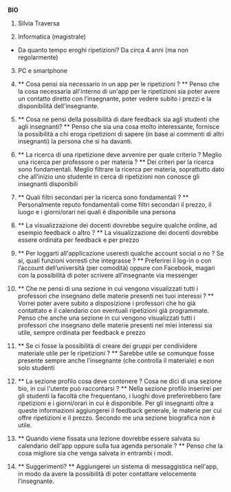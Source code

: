 **BIO**

1) Silvia Traversa

2) Informatica (magistrale)

- Da quanto tempo eroghi ripetizioni? Da circa 4 anni (ma non regolarmente)

3) PC e smartphone

4) ** Cosa pensi sia necessario in un app per le ripetizioni ? ** Penso che la cosa necessaria all'interno di un'app per le ripetizioni sia poter avere un contatto diretto con l’insegnante, 
poter vedere subito i prezzi e la disponibilità dell'insegnante.

5) ** Cosa ne pensi della possibilità di dare feedback sia agli studenti che agli insegnanti? ** Penso che sia una cosa molto interessante, fornisce la possibilità
a chi eroga ripetizioni di sapere (in base ai commenti di altri insegnanti) la persona che si ha davanti.

6) ** La ricerca di una ripetizione deve avvenire per quale criterio ? Meglio una ricerca per professore o per materia ? ** Dei criteri per la ricerca sono fondamentali. Meglio filtrare la ricerca per materia, 
soprattutto dato che all’inizio uno studente in cerca di ripetizioni non conosce gli insegnanti disponibili

7) ** Quali filtri secondari per la ricerca sono fondamentali ? ** Personalmente reputo fondamentali come filtri secondari il prezzo, il luogo e i giorni/orari nei quali è disponibile una persona

8) ** La visualizzazione dei docenti dovrebbe seguire qualche ordine, ad esempio feedback o altro ? ** La visualizzazione dei docenti dovrebbe essere ordinata per feedback e per prezzo

9) ** Per loggarti all'applicazione useresti qualche account social o no ? Se sì, quali funzioni vorresti che integrasse ? **
   Preferirei il log-in o con l’account dell’università (per comodità) oppure con Facebook, magari con la possibilità di poter scrivere all’insegnante via messenger 

10) ** Che ne pensi di una sezione in cui vengono visualizzati tutti i professori che insegnano delle materie presenti nei tuoi interessi ? ** 
Vorrei poter avere subito a disposizione i professori che ho già contattato e il calendario con eventuali ripetizioni già programmate. Penso che anche una sezione in cui vengono visualizzati tutti i professori che insegnano delle materie presenti nei miei interessi sia utile, sempre ordinata per feedback e prezzo

11) ** Se ci fosse la possibilità di creare dei gruppi per condividere materiale utile per le ripetizioni ? ** Sarebbe utile se comunque fosse presente sempre anche l’insegnante (che controlla il materiale) e non solo studenti

12) ** La sezione profilo cosa deve contenere ? Cosa ne dici di una sezione bio, in cui l'utente può raccontarsi ? **
Nella sezione profilo inserirei per gli studenti la facoltà che frequentano, i luoghi dove preferirebbero fare ripetizioni e i giorni/orari in cui è disponibile. Per gli insegnanti oltre a queste informazioni aggiungerei il feedback generale, le materie per cui offre ripetizioni e il prezzo. Secondo me una sezione biografica non è utile.

13) ** Quando viene fissata una lezione dovrebbe essere salvata su calendario dell'app oppure sulla tua agenda personale ? **
Penso che la cosa migliore sia che venga salvata in entrambi i modi.

14) ** Suggerimenti? ** Aggiungerei un sistema di messaggistica nell'app, in modo da avere la possibilità di poter contattare velocemente l’insegnante.